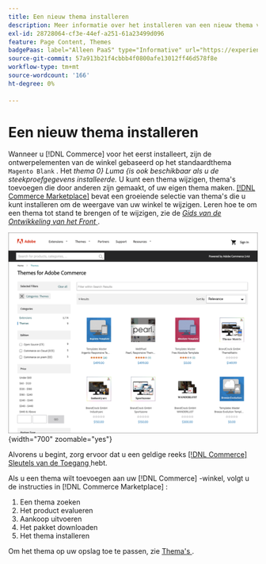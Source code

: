```yaml
---
title: Een nieuw thema installeren
description: Meer informatie over het installeren van een nieuw thema voor uw Adobe Commerce- of Magento Open Source-winkel.
exl-id: 28728064-cf3e-44ef-a251-61a23499d096
feature: Page Content, Themes
badgePaas: label="Alleen PaaS" type="Informative" url="https://experienceleague.adobe.com/en/docs/commerce/user-guides/product-solutions" tooltip="Is alleen van toepassing op Adobe Commerce op Cloud-projecten (door Adobe beheerde PaaS-infrastructuur) en op projecten in het veld."
source-git-commit: 57a913b21f4cbbb4f0800afe13012ff46d578f8e
workflow-type: tm+mt
source-wordcount: '166'
ht-degree: 0%

---
```


# Een nieuw thema installeren

Wanneer u [!DNL Commerce] voor het eerst installeert, zijn de ontwerpelementen van de winkel gebaseerd op het standaardthema `Magento Blank` . Het _thema 0} Luma {is ook beschikbaar als u de steekproefgegevens installeerde._ U kunt een thema wijzigen, thema&#39;s toevoegen die door anderen zijn gemaakt, of uw eigen thema maken. [[!DNL Commerce Marketplace]](../getting-started/commerce-marketplace.md) bevat een groeiende selectie van thema&#39;s die u kunt installeren om de weergave van uw winkel te wijzigen. Leren hoe te om een thema tot stand te brengen of te wijzigen, zie de [_Gids van de Ontwikkeling van het Front_ ](https://developer.adobe.com/commerce/frontend-core/guide/).

![[!DNL Commerce Marketplace]](./assets/marketplace-themes.png){width="700" zoomable="yes"}

Alvorens u begint, zorg ervoor dat u een geldige reeks [[!DNL Commerce]  Sleutels van de Toegang ](https://experienceleague.adobe.com/docs/commerce-operations/installation-guide/prerequisites/authentication-keys.html) hebt.

Als u een thema wilt toevoegen aan uw [!DNL Commerce] -winkel, volgt u de instructies in [!DNL Commerce Marketplace] :

1. Een thema zoeken
1. Het product evalueren
1. Aankoop uitvoeren
1. Het pakket downloaden
1. Het thema installeren

Om het thema op uw opslag toe te passen, zie [ Thema&#39;s ](themes.md).

